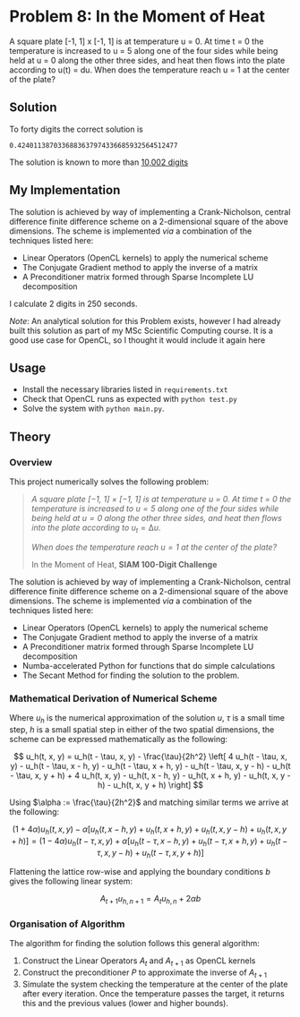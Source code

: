 # Problem 8: In the Moment of Heat

A square plate [-1, 1] x [-1, 1] is at temperature u = 0. At time t = 0 the
temperature is increased to u = 5 along one of the four sides while being held
at u = 0 along the other three sides, and heat then flows into the plate
according to u(t) = du. When does the temperature reach u = 1 at the center of
the plate?

## Solution

To forty digits the correct solution is

```
0.4240113870336883637974336685932564512477
```

The solution is known to more than [10,002 digits](http://www-m3.ma.tum.de/m3old/bornemann/challengebook/Chapter8/sol8_10002.txt)

## My Implementation

The solution is achieved by way of implementing a Crank-Nicholson, central
difference finite difference scheme on a 2-dimensional square of the above
dimensions. The scheme is implemented _via_ a combination of the techniques
listed here:
* Linear Operators (OpenCL kernels) to apply the numerical scheme
* The Conjugate Gradient method to apply the inverse of a matrix
* A Preconditioner matrix formed through Sparse Incomplete LU decomposition

I calculate 2 digits in 250 seconds.

_Note_: An analytical solution for this Problem exists, however I had already
built this solution as part of my MSc Scientific Computing course. It is a good
use case for OpenCL, so I thought it would include it again here


## Usage

* Install the necessary libraries listed in `requirements.txt`
* Check that OpenCL runs as expected with `python test.py`
* Solve the system with `python main.py`.

## Theory

### Overview

This project numerically solves the following problem:

> _A square plate [−1, 1] × [−1, 1] is at temperature u = 0. At time $t$ = 0
the temperature is increased to $u = 5$ along one of the four sides while
being held at $u = 0$ along the other three sides, and heat then flows into
the plate according to_ $u_t = ∆u$.
>
>_When does the temperature reach $u = 1$ at the center of the plate?_
>
> In the Moment of Heat, **SIAM 100-Digit Challenge**

The solution is achieved by way of implementing a Crank-Nicholson, central difference
finite difference scheme on a 2-dimensional square of the above dimensions. The
scheme is implemented _via_ a combination of the techniques listed here:
* Linear Operators (OpenCL kernels) to apply the numerical scheme
* The Conjugate Gradient method to apply the inverse of a matrix
* A Preconditioner matrix formed through Sparse Incomplete LU decomposition
* Numba-accelerated Python for functions that do simple calculations
* The Secant Method for finding the solution to the problem.


### Mathematical Derivation of Numerical Scheme

Where $u_h$ is the numerical approximation of the solution $u$, $\tau$ is a small time step, $h$ is a small spatial step in either of the two spatial dimensions,  the scheme can be expressed mathematically as the following:

$$
u_h(t, x, y) = u_h(t - \tau, x, y) -  \frac{\tau}{2h^2}
    \left[
        4 u_h(t - \tau, x, y)
        - u_h(t - \tau, x - h, y)
        - u_h(t - \tau, x + h, y)
        - u_h(t - \tau, x, y - h)
        - u_h(t - \tau, x, y + h)
      + 4 u_h(t, x, y)
        - u_h(t, x - h, y)
        - u_h(t, x + h, y)
        - u_h(t, x, y - h)
        - u_h(t, x, y + h)
    \right]
$$

Using $\alpha := \frac{\tau}{2h^2}$ and matching similar terms we arrive at the following:

$$
(1 + 4\alpha)u_h(t, x, y) - \alpha[
    u_h(t, x - h, y)
    + u_h(t, x + h, y)
    + u_h(t, x, y - h)
    +  u_h(t, x, y + h)
  ] = (1 - 4\alpha)u_h(t - \tau, x, y) + \alpha[
    u_h(t - \tau, x - h, y)
    + u_h(t - \tau, x + h, y)
    + u_h(t - \tau, x, y - h)
    +  u_h(t - \tau, x, y + h)
  ]
$$

Flattening the lattice row-wise and applying the boundary conditions $b$ gives the following linear system:

$$
A_{t+1}u_{h, n+1} = A_t u_{h, n} + 2\alpha b
$$

### Organisation of Algorithm
The algorithm for finding the solution follows this general algorithm:
1. Construct the Linear Operators $A_t$ and $A_{t+1}$ as OpenCL kernels
2. Construct the preconditioner $P$ to approximate the inverse of $A_{t+1}$
3. Simulate the system checking the temperature at the center of the plate after
   every iteration. Once the temperature passes the target, it returns this and
   the previous values (lower and higher bounds).
